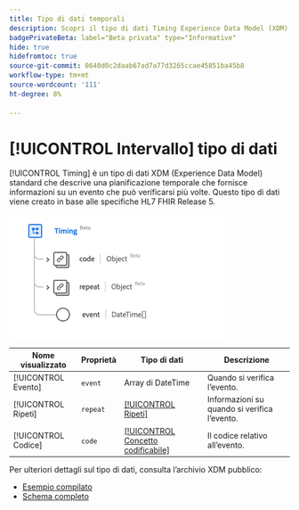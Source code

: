 ```yaml
---
title: Tipo di dati temporali
description: Scopri il tipo di dati Timing Experience Data Model (XDM).
badgePrivateBeta: label="Beta privata" type="Informative"
hide: true
hidefromtoc: true
source-git-commit: 0640d0c2daab67ad7a77d3265ccae45851ba45b8
workflow-type: tm+mt
source-wordcount: '111'
ht-degree: 8%

---
```


# [!UICONTROL Intervallo] tipo di dati

[!UICONTROL Timing] è un tipo di dati XDM (Experience Data Model) standard che descrive una pianificazione temporale che fornisce informazioni su un evento che può verificarsi più volte. Questo tipo di dati viene creato in base alle specifiche HL7 FHIR Release 5.

![Timing della struttura del tipo di dati](../../images/data-types/healthcare/timing.png)

| Nome visualizzato | Proprietà | Tipo di dati | Descrizione |
| --- | --- | --- | --- |
| [!UICONTROL Evento] | `event` | Array di DateTime | Quando si verifica l’evento. |
| [!UICONTROL Ripeti] | `repeat` | [[!UICONTROL Ripeti]](../healthcare/repeat.md) | Informazioni su quando si verifica l’evento. |
| [!UICONTROL Codice] | `code` | [[!UICONTROL Concetto codificabile]](../healthcare/codeable-concept.md) | Il codice relativo all’evento. |

Per ulteriori dettagli sul tipo di dati, consulta l’archivio XDM pubblico:

* [Esempio compilato](https://github.com/adobe/xdm/blob/master/extensions/industry/healthcare/fhir/datatypes/timing.example.1.json)
* [Schema completo](https://github.com/adobe/xdm/blob/master/extensions/industry/healthcare/fhir/datatypes/timing.schema.json)
